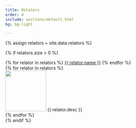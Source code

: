 ```yaml
---
title: Relators
order: 4
include: sections/default.html
bg: bg-light 

---
```


{% assign relators = site.data.relators %}

{% if relators.size > 0 %}
<div class="row">
    <div class="col-4">
        <div class="list-group" id="list-tab" role="tablist">
            {% for relator in relators %}
            <a class="list-group-item list-group-item-action {% if forloop.index==1 %}active{% endif %}" id="{{ relator.name | slugify }}-list" data-bs-toggle="list" href="#{{ relator.name | slugify }}" role="tab" aria-controls="home">{{ relator.name }}</a>
            {% endfor %}
        </div>
    </div>
    <div class="col-8">
        <div class="tab-content" id="nav-tabContent">
            {% for relator in relators %}
            <div class="tab-pane fade show {% if forloop.index==1 %}active{% endif %}" id="{{ relator.name | slugify }}" role="tabpanel" aria-labelledby="{{ relator.name | slugify }}-list">
            <img src="{{ relator.image }}" width="128px" class="rounded float-end">
            {{ relator.desc }}
            </div>
            {% endfor %}
        </div>
    </div>
</div>
{% endif %}